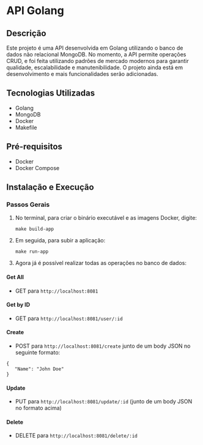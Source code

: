 # API Golang

## Descrição
Este projeto é uma API desenvolvida em Golang utilizando o banco de dados não relacional MongoDB. No momento, a API permite operações CRUD, e foi feita utilizando padrões de mercado modernos para garantir qualidade, escalabilidade e manutenibilidade.
O projeto ainda está em desenvolvimento e mais funcionalidades serão adicionadas.

## Tecnologias Utilizadas
- Golang
- MongoDB
- Docker
- Makefile

## Pré-requisitos
- Docker
- Docker Compose

## Instalação e Execução
### Passos Gerais

1. No terminal, para criar o binário executável e as imagens Docker, digite:
   
       make build-app

2. Em seguida, para subir a aplicação:
   
       make run-app

3. Agora já é possível realizar todas as operações no banco de dados:

#### Get All
- GET para ```http://localhost:8081```

#### Get by ID
- GET para ```http://localhost:8081/user/:id```

#### Create
- POST para ```http://localhost:8081/create``` junto de um body JSON no seguinte formato:
```
{
   "Name": "John Doe"
}
```

#### Update
- PUT para ```http://localhost:8081/update/:id``` (junto de um body JSON no formato acima)

#### Delete
- DELETE para ```http://localhost:8081/delete/:id```

